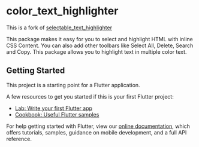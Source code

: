 # color_text_highlighter

This is a fork of [selectable_text_highlighter](https://pub.dev/packages/selectable_text_highlighter)

This package makes it easy for you to select and highlight HTML with inline CSS Content. You can also add other toolbars like Select All, Delete, Search and Copy. This package allows you to highlight text in multiple color text.


## Getting Started

This project is a starting point for a Flutter application.

A few resources to get you started if this is your first Flutter project:

- [Lab: Write your first Flutter app](https://flutter.dev/docs/get-started/codelab)
- [Cookbook: Useful Flutter samples](https://flutter.dev/docs/cookbook)

For help getting started with Flutter, view our
[online documentation](https://flutter.dev/docs), which offers tutorials,
samples, guidance on mobile development, and a full API reference.
